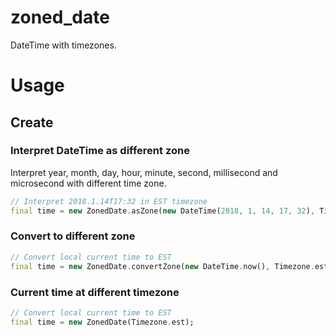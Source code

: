 # zoned_date

DateTime with timezones.

# Usage

## Create

### Interpret DateTime as different zone

Interpret year, month, day, hour, minute, second, millisecond and microsecond with different time zone.

```dart
// Interpret 2018.1.14T17:32 in EST timezone
final time = new ZonedDate.asZone(new DateTime(2018, 1, 14, 17, 32), Timezone.est);
```

### Convert to different zone

```dart
// Convert local current time to EST
final time = new ZonedDate.convertZone(new DateTime.now(), Timezone.est);
```

### Current time at different timezone

```dart
// Convert local current time to EST
final time = new ZonedDate(Timezone.est);
```